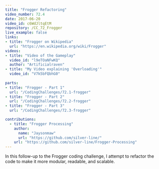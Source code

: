 ```yaml
---
title: "Frogger Refactoring"
video_number: 72.4
date: 2017-06-20
video_id: c6WdJltqEtM
repository: /CC_72_Frogger
live_example: false
links:
- title: "Frogger on Wikipedia"  
  url: "https://en.wikipedia.org/wiki/Frogger"
videos:
- title: "Video of the Gameplay"
  video_id: "l9eTOaNFwKQ"
  author: "Artificialraven"
- title: "My Video explaining 'Overloading'"  
  video_id: "V7k5bFQbhG0"
  
parts:
- title: "Frogger - Part 1"
  url: "/CodingChallenges/72.1-frogger"
- title: "Frogger - Part 2"
  url: "/CodingChallenges/72.2-frogger"
- title: "Frogger - Part 3"
  url: "/CodingChallenges/72.3-frogger"

contributions:
  - title: "Frogger Processing"
    author:
      name: "Jaysonmaw"
      url: "https://github.com/silver-line/"
    url: "https://github.com/silver-line/Frogger-Processing"
---
```


In this follow-up to the Frogger coding challenge, I attempt to refactor the code to make it more modular, readable, and scalable. 

